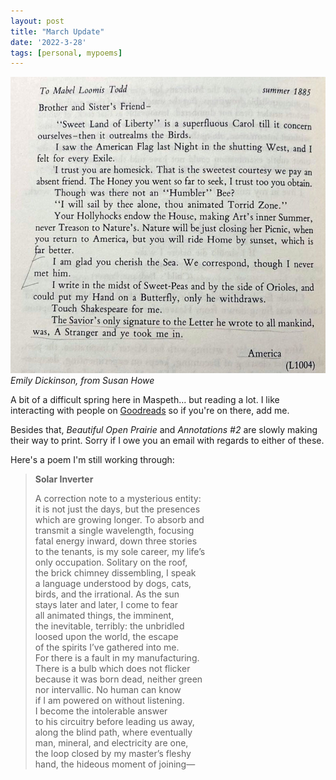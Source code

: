 ```yaml
---
layout: post
title: "March Update"
date: '2022-3-28'
tags: [personal, mypoems]
---
```


![howe](/assets/howe.png)
<em>Emily Dickinson, from Susan Howe</em>

A bit of a difficult spring here in Maspeth... but reading a lot. I like interacting with people on <a href="https://www.goodreads.com/user/show/46654096-serena">Goodreads</a> so if you're on there, add me.

Besides that, <em>Beautiful Open Prairie</em> and <em>Annotations #2</em> are slowly making their way to print. Sorry if I owe you an email with regards to either of these.

Here's a poem I'm still working through:
<blockquote>
<b>Solar Inverter</b>

A correction note to a mysterious entity:<br>
it is not just the days, but the presences <br>
which are growing longer. To absorb and<br>
transmit a single wavelength, focusing<br>
fatal energy inward, down three stories<br>
to the tenants, is my sole career, my life’s<br>
only occupation. Solitary on the roof,<br>
the brick chimney dissembling, I speak<br>
a language understood by dogs, cats,<br>
birds, and the irrational. As the sun<br>
stays later and later, I come to fear<br>
all animated things, the imminent,<br>
the inevitable, terribly: the unbridled<br>
loosed upon the world, the escape<br>
of the spirits I’ve gathered into me.<br>
For there is a fault in my manufacturing.<br>
There is a bulb which does not flicker<br>
because it was born dead, neither green<br>
nor intervallic. No human can know<br>
if I am powered on without listening.<br>
I become the intolerable answer<br>
to his circuitry before leading us away,<br>
along the blind path, where eventually<br>
man, mineral, and electricity are one,<br>
the loop closed by my master’s fleshy<br>
hand, the hideous moment of joining—
</blockquote>